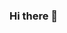 ### Hi there 👋

<!--
**bengusuozcan/bengusuozcan** is a ✨ _special_ ✨ repository because its `README.md` (this file) appears on your GitHub profile.

I am currently an MA student at Columbia University in Quantitative Methods in Social Science program. You can find my course work and projects in predictive analytics and data visualization with R as well as machine learning with Python here. 

-> Predictive analytics part includes linear and logistic regression, with different applications such as interactions and time difference models. 
-> Data visualization part includes very diverse applications such as interactive maps, text analysis and social networks. 
-> Machine learning part includes clustering models on text analysis and neural networks.

- 🔭 I’m currently working as a Product Management Intern at Plentify, a sustainable energy startup.
- 👯 I’m looking for a rich data set about ethical technology or AI governance, social perception of AI or any similar field for my master thesis.
- 📫 How to reach me: Linkedin is the best option. My Linkeidn handle is bengusuozcan.
- 😄 Pronouns: She / her / hers
- ⚡ Fun fact: I write science fiction novels and host a podcast about how technology shapes the society. All in Turkish! Book name: Antika Adam, podcast name: The Generalist
